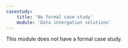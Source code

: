 ```yaml
---
casestudy:
    title: 'No formal case study'
    module: 'Data intergation solutions'
---
```

This module does not have a formal case study. 
